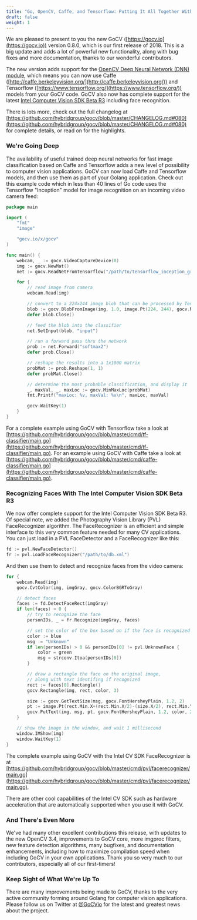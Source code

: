 ```yaml
---
title: "Go, OpenCV, Caffe, and Tensorflow: Putting It All Together With GoCV"
draft: false
weight: 1
---
```


We are pleased to present to you the new GoCV ([https://gocv.io](https://gocv.io)) version 0.8.0, which is our first release of 2018. This is a big update and adds a lot of powerful new functionality, along with bug fixes and more documentation, thanks to our wonderful contributors.

The new version adds support for the [OpenCV Deep Neural Network (DNN) module](https://docs.opencv.org/3.4.0/d6/d0f/group__dnn.html), which means you can now use Caffe ([http://caffe.berkeleyvision.org/](http://caffe.berkeleyvision.org/)) and Tensorflow ([https://www.tensorflow.org/](https://www.tensorflow.org/)) models from your GoCV code. GoCV also now has complete support for the latest [Intel Computer Vision SDK Beta R3](https://software.intel.com/en-us/cvsdk-devguide-advanced-face-capabilities-in-intels-opencv) including face recognition.

There is lots more, check out the full changelog at [https://github.com/hybridgroup/gocv/blob/master/CHANGELOG.md#080](https://github.com/hybridgroup/gocv/blob/master/CHANGELOG.md#080) for complete details, or read on for the highlights.

### We're Going Deep

The availability of useful trained deep neural networks for fast image classification based on Caffe and Tensorflow adds a new level of possibility to computer vision applications. GoCV can now load Caffe and Tensorflow models, and then use them as part of your Golang application. Check out this example code which in less than 40 lines of Go code uses the Tensorflow "Inception" model for image recognition on an incoming video camera feed:

```go
package main

import (
    "fmt"
    "image"

    "gocv.io/x/gocv"
)

func main() {
    webcam, _ := gocv.VideoCaptureDevice(0)
    img := gocv.NewMat()
    net := gocv.ReadNetFromTensorflow("/path/to/tensorflow_inception_graph.pb")

    for {
        // read image from camera
        webcam.Read(img)

        // convert to a 224x244 image blob that can be processed by Tensorflow
        blob := gocv.BlobFromImage(img, 1.0, image.Pt(224, 244), gocv.NewScalar(0, 0, 0, 0), true, false)
        defer blob.Close()

        // feed the blob into the classifier
        net.SetInput(blob, "input")

        // run a forward pass thru the network
        prob := net.Forward("softmax2")
        defer prob.Close()

        // reshape the results into a 1x1000 matrix
        probMat := prob.Reshape(1, 1)
        defer probMat.Close()

        // determine the most probable classification, and display it
        _, maxVal, _, maxLoc := gocv.MinMaxLoc(probMat)
        fmt.Printf("maxLoc: %v, maxVal: %v\n", maxLoc, maxVal)

        gocv.WaitKey(1)
    }
}
```

For a complete example using GoCV with Tensorflow take a look at [https://github.com/hybridgroup/gocv/blob/master/cmd/tf-classifier/main.go](https://github.com/hybridgroup/gocv/blob/master/cmd/tf-classifier/main.go). 
For an example using GoCV with Caffe take a look at [https://github.com/hybridgroup/gocv/blob/master/cmd/caffe-classifier/main.go](https://github.com/hybridgroup/gocv/blob/master/cmd/caffe-classifier/main.go).

### Recognizing Faces With The Intel Computer Vision SDK Beta R3

We now offer complete support for the Intel Computer Vision SDK Beta R3. Of special note, we added the Photography Vision Library (PVL) FaceRecognizer algorithm. The FaceRecognizer is an efficient and simple interface to this very common feature needed for many CV applications. You can just load in a PVL FaceDetector and a FaceRecognizer like this:

```go
fd := pvl.NewFaceDetector()
fr := pvl.LoadFaceRecognizer("/path/to/db.xml")
```

And then use them to detect and recognize faces from the video camera:

```go
for {
    webcam.Read(img)
    gocv.CvtColor(img, imgGray, gocv.ColorBGRToGray)

    // detect faces
    faces := fd.DetectFaceRect(imgGray)
    if len(faces) > 0 {
        // try to recognize the face
        personIDs, _ = fr.Recognize(imgGray, faces)

        // set the color of the box based on if the face is recognized
        color := blue
        msg := "Unknown"
        if len(personIDs) > 0 && personIDs[0] != pvl.UnknownFace {
            color = green
            msg = strconv.Itoa(personIDs[0])
        }

        // draw a rectangle the face on the original image,
        // along with text identifing if recognized
        rect := faces[0].Rectangle()
        gocv.Rectangle(img, rect, color, 3)

        size := gocv.GetTextSize(msg, gocv.FontHersheyPlain, 1.2, 2)
        pt := image.Pt(rect.Min.X+(rect.Min.X/2)-(size.X/2), rect.Min.Y-2)
        gocv.PutText(img, msg, pt, gocv.FontHersheyPlain, 1.2, color, 2)
    }

    // show the image in the window, and wait 1 millisecond
    window.IMShow(img)
    window.WaitKey(1)
}
```

The complete example using GoCV with the Intel CV SDK FaceRecognizer is at [https://github.com/hybridgroup/gocv/blob/master/cmd/pvl/facerecognizer/main.go](https://github.com/hybridgroup/gocv/blob/master/cmd/pvl/facerecognizer/main.go).

There are other cool capabilities of the Intel CV SDK such as hardware acceleration that are automatically supported when you use it with GoCV.

### And There's Even More

We've had many other excellent contributions this release, with updates to the new OpenCV 3.4, improvements to GoCV  core, more imgproc filters, new feature detection algorithms, many bugfixes, and documentation enhancements, including how to maximize compilation speed when including GoCV in your own applications. Thank you so very much to our contributors, especially all of our first-timers!

### Keep Sight of What We're Up To

There are many improvements being made to GoCV, thanks to the very active community forming around Golang for computer vision applications. Please follow us on Twitter at [@GoCVio](https://twitter.com/GoCVio) for the latest and greatest news about the project.
